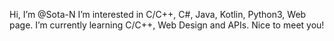 Hi, I’m @Sota-N
I’m interested in C/C++, C#, Java, Kotlin, Python3, Web page.
I’m currently learning C/C++, Web Design and APIs.
Nice to meet you!

<!---
Sota-N/Sota-N is a ✨ special ✨ repository because its `README.md` (this file) appears on your GitHub profile.
You can click the Preview link to take a look at your changes.
--->
